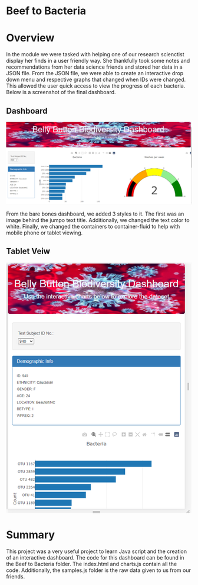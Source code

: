 # Beef to Bacteria

# Overview 

In the module we were tasked with helping one of our research scienctist display her finds in a user friendly way. She thankfully took some notes and recommendations from her data science friends and stored her data in a JSON file. From the JSON file, we were able to create an interactive drop down menu and respective graphs that changed when IDs were changed. This allowed the user quick access to view the progress of each bacteria. Below is a screenshot of the final dashboard. 


## Dashboard 
![Dashboard](https://github.com/mccoycory/Beef-to-Bacteria/blob/main/Dashboard%20screenshot.png)

From the bare bones dashboard, we added 3 styles to it. The first was an image behind the jumpo text title. Additionally, we changed the text color to white. Finally, we changed the containers to container-fluid to help with mobile phone or tablet viewing. 

## Tablet Veiw 

![Moblie View](https://github.com/mccoycory/Beef-to-Bacteria/blob/main/Mobile%20View.png)

# Summary 

This project was a very useful project to learn Java script and the creation of an interactive dashboard. The code for this dashboard can be found in the Beef to Bacteria folder. The index.html and charts.js contain all the code. Additionally, the samples.js folder is the raw data given to us from our friends. 
